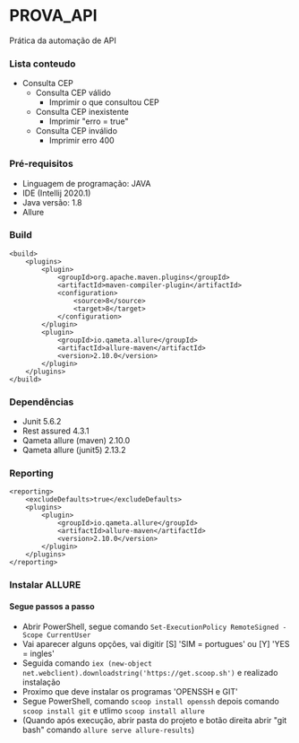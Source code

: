 # PROVA_API

Prática da automação de API

### Lista conteudo
- Consulta CEP
	- Consulta CEP válido
		- Imprimir o que consultou CEP
	- Consulta CEP inexistente
		- Imprimir "erro = true"
	- Consulta CEP inválido
		- Imprimir erro 400
	
### Pré-requisitos

- Linguagem de programação: JAVA
- IDE (Intellij 2020.1)
- Java versão: 1.8
- Allure

### Build
```
<build>
	<plugins>
		<plugin>
			<groupId>org.apache.maven.plugins</groupId>
			<artifactId>maven-compiler-plugin</artifactId>
			<configuration>
				<source>8</source>
				<target>8</target>
			</configuration>
		</plugin>
		<plugin>
			<groupId>io.qameta.allure</groupId>
			<artifactId>allure-maven</artifactId>
			<version>2.10.0</version>
		</plugin>
	</plugins>
</build>
```

### Dependências

- Junit 5.6.2 
- Rest assured 4.3.1
- Qameta allure (maven) 2.10.0
- Qameta allure (junit5) 2.13.2

### Reporting
```
<reporting>
	<excludeDefaults>true</excludeDefaults>
	<plugins>
		<plugin>
			<groupId>io.qameta.allure</groupId>
			<artifactId>allure-maven</artifactId>
			<version>2.10.0</version>
		</plugin>
	</plugins>
</reporting>
```

### Instalar ALLURE
#### Segue passos a passo
- Abrir PowerShell, segue comando ``Set-ExecutionPolicy RemoteSigned -Scope CurrentUser``
- Vai aparecer alguns opções, vai digitir [S] 'SIM = portugues' ou [Y] 'YES = ingles'
- Seguida comando ``iex (new-object net.webclient).downloadstring('https://get.scoop.sh')`` e realizado instalação
- Proximo que deve instalar os programas 'OPENSSH e GIT'
- Segue PowerShell, comando ``scoop install openssh`` depois comando ``scoop install git`` e utlimo ``scoop install allure``
- (Quando após execução, abrir pasta do projeto e botão direita abrir "git bash" comando ``allure serve allure-results``)